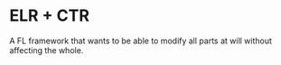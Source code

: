 # ELR + CTR
A FL framework that wants to be able to modify all parts at will without affecting the whole.
